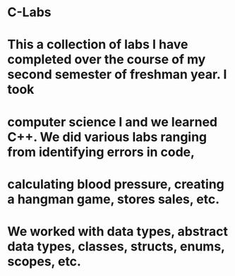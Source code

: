 # C-Labs
# This a collection of labs I have completed over the course of my second semester of freshman year. I took
# computer science I and we learned C++. We did various labs ranging from identifying errors in code,
# calculating blood pressure, creating a hangman game, stores sales, etc. 

# We worked with data types, abstract data types, classes, structs, enums, scopes, etc. 
